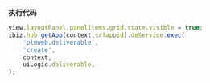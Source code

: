 <p class="panel-title"><b>执行代码</b></p>

```javascript
view.layoutPanel.panelItems.grid.state.visible = true;
ibiz.hub.getApp(context.srfappid).deService.exec(
    'plmweb.deliverable',
    'create',
    context,
    uiLogic.deliverable,
);

```
